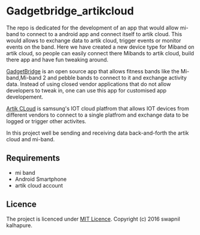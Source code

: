 # Gadgetbridge_artikcloud

The repo is dedicated for the development of an app that would allow mi-band to connect to a android app and connect itself to artik cloud. This would allows to exchange data to artik cloud, trigger events or monitor events on the band. Here we have created a new device type for Miband on artik cloud, so people can easily connect there Mibands to artik cloud, build there app and have fun tweaking around. 

[GadgetBridge](https://f-droid.org/repository/browse/?fdid=nodomain.freeyourgadget.gadgetbridge) is an open source app that allows fitness bands like the Mi-band,Mi-band 2 and pebble bands to connect to it and exchange activity data. Instead of using closed vendor applications that do not allow developers to tweak in, one can use this app for customised app developement. 

[Artik CLoud](https://artik.cloud/) is samsung's IOT cloud platfrom that allows IOT devices from different vendors to connect to a single platfrom and exchange data to be logged or trigger other activites. 

In this project well be sending and receiving data back-and-forth the artik cloud and mi-band.

## Requirements 

* mi band
* Android Smartphone 
* artik cloud account

## Licence 

The project is licenced under [MIT Licence](https://github.com/scifiswapnil/gadgetbridge_artikcloud/blob/master/LICENSE).
Copyright (c) 2016 swapnil kalhapure.